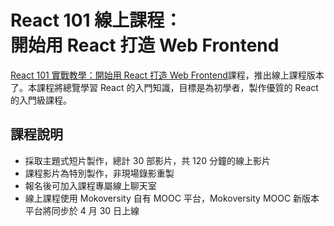 
<h1 class="hide">React 101 線上課程：<br />開始用 React 打造 Web Frontend</h1>

[React 101 實戰教學：開始用 React 打造 Web Frontend](https://www.mokoversity.com/training/React-101)課程，推出線上課程版本了。本課程將總覽學習 React 的入門知識，目標是為初學者，製作優質的 React 的入門級課程。

## 課程說明

* 採取主題式短片製作，總計 30 部影片，共 120 分鐘的線上影片
* 課程影片為特別製作，非現場錄影重製
* 報名後可加入課程專屬線上聊天室
* 線上課程使用 Mokoversity 自有 MOOC 平台，Mokoversity MOOC 新版本平台將同步於 4 月 30 日上線
